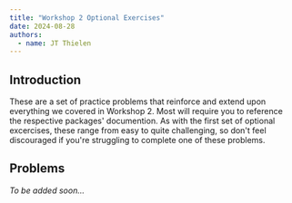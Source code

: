 ```yaml
---
title: "Workshop 2 Optional Exercises"
date: 2024-08-28
authors:
  - name: JT Thielen
---
```


## Introduction

These are a set of practice problems that reinforce and extend upon everything we covered in Workshop 2. Most will require you to reference the respective packages' documention. As with the first set of optional excercises, these range from easy to quite challenging, so don't feel discouraged if you're struggling to complete one of these problems.

## Problems

*To be added soon...*
